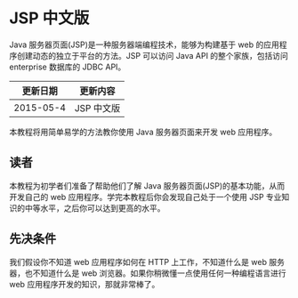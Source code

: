 #  JSP 中文版

Java 服务器页面(JSP)是一种服务器端编程技术，能够为构建基于 web 的应用程序创建动态的独立于平台的方法。JSP 可以访问 Java API 的整个家族，包括访问 enterprise 数据库的 JDBC API。

|更新日期    |更新内容
|----------|--------------------
|2015-05-4|JSP 中文版


本教程将用简单易学的方法教你使用 Java 服务器页面来开发 web 应用程序。

## 读者

本教程为初学者们准备了帮助他们了解 Java 服务器页面(JSP)的基本功能，从而开发自己的 web 应用程序。学完本教程后你会发现自己处于一个使用 JSP 专业知识的中等水平，之后你可以达到更高的水平。

## 先决条件

我们假设你不知道 web 应用程序如何在 HTTP 上工作，不知道什么是 web 服务器，也不知道什么是 web 浏览器。如果你稍微懂一点使用任何一种编程语言进行 web 应用程序开发的知识，那就非常棒了。
